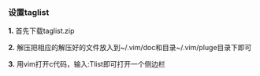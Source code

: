 ### 设置taglist

**1.** 首先下载taglist.zip

**2.** 解压把相应的解压好的文件放入到~/.vim/doc和目录~/.vim/pluge目录下即可

**3.** 用vim打开c代码，输入:Tlist即可打开一个侧边栏